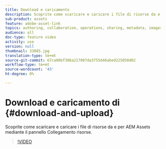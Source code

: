 ```yaml
---
title: Download e caricamento
description: Scoprite come scaricare e caricare i file di risorse da e per  AEM Assets mediante il pannello Collegamento risorse.
sub-product: assets
feature: adobe-asset-link
topics: authoring, collaboration, operations, sharing, metadata, images, operations
audience: all
doc-type: feature video
activity: use
version: null
thumbnail: 33885.jpg
translation-type: tm+mt
source-git-commit: 67ca08bf386a217807da3755d46abed225050d02
workflow-type: tm+mt
source-wordcount: '43'
ht-degree: 0%

---
```



# Download e caricamento di {#download-and-upload}

Scoprite come scaricare e caricare i file di risorse da e per  AEM Assets mediante il pannello Collegamento risorse.

>[!VIDEO](https://video.tv.adobe.com/v/33885/?quality=12)
